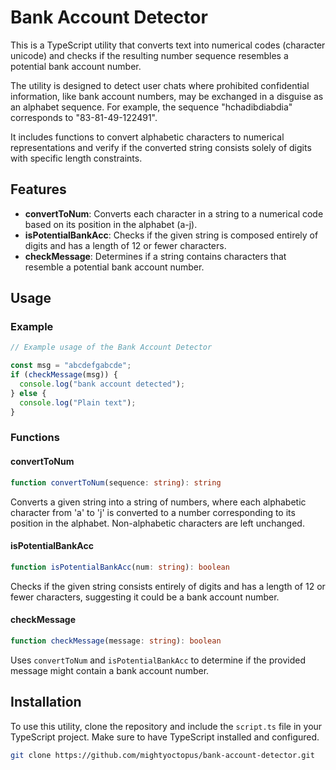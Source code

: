 # Bank Account Detector

This is a TypeScript utility that converts text into numerical codes (character unicode) and checks if the resulting number sequence resembles a potential bank account number.

The utility is designed to detect user chats where prohibited confidential information, like bank account numbers, may be exchanged in a disguise as an alphabet sequence. For example, the sequence "hchadibdiabdia" corresponds to "83-81-49-122491".

It includes functions to convert alphabetic characters to numerical representations and verify if the converted string consists solely of digits with specific length constraints.

## Features

- **convertToNum**: Converts each character in a string to a numerical code based on its position in the alphabet (a-j).
- **isPotentialBankAcc**: Checks if the given string is composed entirely of digits and has a length of 12 or fewer characters.
- **checkMessage**: Determines if a string contains characters that resemble a potential bank account number.

## Usage

### Example

```typescript
// Example usage of the Bank Account Detector

const msg = "abcdefgabcde";
if (checkMessage(msg)) {
  console.log("bank account detected");
} else {
  console.log("Plain text");
}
```

### Functions

#### convertToNum

```typescript
function convertToNum(sequence: string): string
```

Converts a given string into a string of numbers, where each alphabetic character from 'a' to 'j' is converted to a number corresponding to its position in the alphabet. Non-alphabetic characters are left unchanged.

#### isPotentialBankAcc

```typescript
function isPotentialBankAcc(num: string): boolean
```

Checks if the given string consists entirely of digits and has a length of 12 or fewer characters, suggesting it could be a bank account number.

#### checkMessage

```typescript
function checkMessage(message: string): boolean
```

Uses `convertToNum` and `isPotentialBankAcc` to determine if the provided message might contain a bank account number.

## Installation

To use this utility, clone the repository and include the `script.ts` file in your TypeScript project. Make sure to have TypeScript installed and configured.

```sh
git clone https://github.com/mightyoctopus/bank-account-detector.git
```